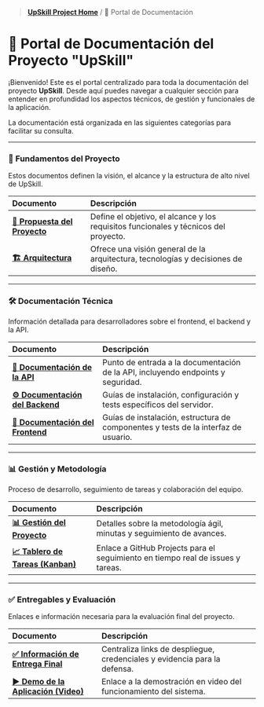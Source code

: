 > **[UpSkill Project Home](../README.md)** / 📄 Portal de Documentación

# 📄 Portal de Documentación del Proyecto "UpSkill"

¡Bienvenido! Este es el portal centralizado para toda la documentación del proyecto **UpSkill**. Desde aquí puedes navegar a cualquier sección para entender en profundidad los aspectos técnicos, de gestión y funcionales de la aplicación.

La documentación está organizada en las siguientes categorías para facilitar su consulta.

---

### 🎯 Fundamentos del Proyecto
Estos documentos definen la visión, el alcance y la estructura de alto nivel de UpSkill.

| Documento | Descripción |
| :--- | :--- |
| **[🎯 Propuesta del Proyecto](./proyecto/proposal.md)** | Define el objetivo, el alcance y los requisitos funcionales y técnicos del proyecto. |
| **[🏗️ Arquitectura](./proyecto/arquitectura.md)** | Ofrece una visión general de la arquitectura, tecnologías y decisiones de diseño. |

---

### 🛠️ Documentación Técnica
Información detallada para desarrolladores sobre el frontend, el backend y la API.

| Documento | Descripción |
| :--- | :--- |
| **[🚀 Documentación de la API](./api/README.md)** | Punto de entrada a la documentación de la API, incluyendo endpoints y seguridad. |
| **[⚙️ Documentación del Backend](./work-in-progress.md)** | Guías de instalación, configuración y tests específicos del servidor. |
| **[🎨 Documentación del Frontend](./work-in-progress.md)** | Guías de instalación, estructura de componentes y tests de la interfaz de usuario. |

---

### 📊 Gestión y Metodología
Proceso de desarrollo, seguimiento de tareas y colaboración del equipo.

| Documento | Descripción |
| :--- | :--- |
| **[📊 Gestión del Proyecto](./gestion/README.md)** | Detalles sobre la metodología ágil, minutas y seguimiento de avances. |
| **[📈 Tablero de Tareas (Kanban)](https://github.com/orgs/upskill-team/projects/4/)** | Enlace a GitHub Projects para el seguimiento en tiempo real de issues y tareas. |

---

### ✅ Entregables y Evaluación
Enlaces e información necesaria para la evaluación final del proyecto.

| Documento | Descripción |
| :--- | :--- |
| **[✅ Información de Entrega Final](./work-in-progress.md)** | Centraliza links de despliegue, credenciales y evidencia para la defensa. |
| **[▶️ Demo de la Aplicación (Video)](./work-in-progress.md)** | Enlace a la demostración en video del funcionamiento del sistema. |